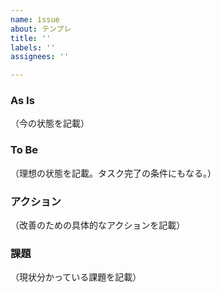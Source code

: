 ```yaml
---
name: issue
about: テンプレ
title: ''
labels: ''
assignees: ''

---
```


### As Is
（今の状態を記載）

### To Be 
（理想の状態を記載。タスク完了の条件にもなる。）

### アクション
（改善のための具体的なアクションを記載）

### 課題
（現状分かっている課題を記載）
